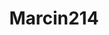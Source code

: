 ---
title: Marcin214
github: https://github.com/Marcin214
mode: dark
transition: 1s
score: 93.6
archetype:
- Innovative
- Animation
---